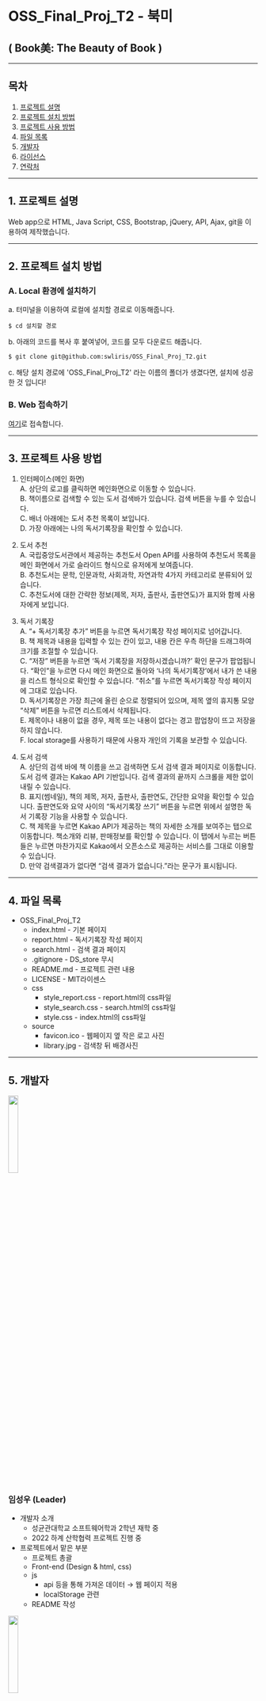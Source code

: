 # OSS_Final_Proj_T2 - 북미
## ( Book美: The Beauty of Book )
--------------
## 목차
1. [프로젝트 설명](#1-프로젝트-설명)
2. [프로젝트 설치 방법](#2-프로젝트-설치-방법)
3. [프로젝트 사용 방법](#3-프로젝트-사용-방법)
4. [파일 목록](#4-파일-목록)
5. [개발자](#5-개발자)
6. [라이선스](#6-라이선스)
7. [연락처](#7-연락처)
--------------
## 1. 프로젝트 설명
Web app으로 HTML, Java Script, CSS, Bootstrap, jQuery, API, Ajax, git을 이용하여 제작했습니다. 

______________
## 2. 프로젝트 설치 방법
### A. Local 환경에 설치하기
a. 터미널을 이용하여 로컬에 설치할 경로로 이동해줍니다.

```
$ cd 설치할 경로
```

b. 아래의 코드를 복사 후 붙여넣어, 코드를 모두 다운로드 해줍니다.

```
$ git clone git@github.com:swliris/OSS_Final_Proj_T2.git
```

c. 해당 설치 경로에 'OSS_Final_Proj_T2' 라는 이름의 폴더가 생겼다면, 설치에 성공한 것 입니다!
### B. Web 접속하기
[여기](https://swliris.github.io/OSS_Final_Proj_T2/)로 접속합니다.
______________
## 3. 프로젝트 사용 방법
1.	인터페이스(메인 화면)  
   A.	상단의 로고를 클릭하면 메인화면으로 이동할 수 있습니다.  
   B.	책이름으로 검색할 수 있는 도서 검색바가 있습니다. 검색 버튼을 누를 수 있습니다.  
   C.	배너 아래에는 도서 추천 목록이 보입니다.  
   D.	가장 아래에는 나의 독서기록장을 확인할 수 있습니다.  
  
2.	도서 추천  
   A.	국립중앙도서관에서 제공하는 추천도서 Open API를 사용하여 추천도서 목록을 메인 화면에서 가로 슬라이드 형식으로 유저에게 보여줍니다.  
   B.	추천도서는 문학, 인문과학, 사회과학, 자연과학 4가지 카테고리로 분류되어 있습니다.  
   C.	추천도서에 대한 간략한 정보(제목, 저자, 출판사, 출판연도)가 표지와 함께 사용자에게 보입니다.  
  
3.	독서 기록장  
   A.	“+ 독서기록장 추가” 버튼을 누르면 독서기록장 작성 페이지로 넘어갑니다.  
   B.	책 제목과 내용을 입력할 수 있는 칸이 있고, 내용 칸은 우측 하단을 드래그하여 크기를 조절할 수 있습니다.  
   C.	“저장” 버튼을 누르면 ‘독서 기록장을 저장하시겠습니까?’ 확인 문구가 팝업됩니다. “확인”을 누르면 다시 메인 화면으로 돌아와 ‘나의 독서기록장’에서 내가 쓴 내용을 리스트 형식으로 확인할 수 있습니다. “취소”를 누르면 독서기록장 작성 페이지에 그대로 있습니다.   
   D.	독서기록장은 가장 최근에 올린 순으로 정렬되어 있으며, 제목 옆의 휴지통 모양 “삭제” 버튼을 누르면 리스트에서 삭제됩니다.  
   E.	제목이나 내용이 없을 경우, 제목 또는 내용이 없다는 경고 팝업창이 뜨고 저장을 하지 않습니다.  
   F.	local storage를 사용하기 때문에 사용자 개인의 기록을 보관할 수 있습니다.  
  
4.	도서 검색  
   A.	상단의 검색 바에 책 이름을 쓰고 검색하면 도서 검색 결과 페이지로 이동합니다. 도서 검색 결과는 Kakao API 기반입니다. 검색 결과의 끝까지 스크롤을 제한 없이 내릴 수 있습니다.  
   B.	표지(썸네일), 책의 제목, 저자, 출판사, 출판연도, 간단한 요약을 확인할 수 있습니다. 출판연도와 요약 사이의 “독서기록장 쓰기” 버튼을 누르면 위에서 설명한 독서 기록장 기능을 사용할 수 있습니다.  
   C.	책 제목을 누르면 Kakao API가 제공하는 책의 자세한 소개를 보여주는 탭으로 이동합니다. 책소개와 리뷰, 판매정보를 확인할 수 있습니다. 이 탭에서 누르는 버튼들은 누르면 마찬가지로 Kakao에서 오픈소스로 제공하는 서비스를 그대로 이용할 수 있습니다.   
   D.	만약 검색결과가 없다면 “검색 결과가 없습니다.”라는 문구가 표시됩니다.   

_______________
## 4. 파일 목록
* OSS_Final_Proj_T2
    * index.html - 기본 페이지
    * report.html - 독서기록장 작성 페이지
    * search.html - 검색 결과 페이지
    * .gitignore - DS_store 무시
    * README.md - 프로젝트 관련 내용
    * LICENSE - MIT라이센스
    * css
        * style_report.css - report.html의 css파일
        * style_search.css - search.html의 css파일
        * style.css - index.html의 css파일
    * source
        * favicon.ico - 웹페이지 옆 작은 로고 사진
        * library.jpg - 검색창 뒤 배경사진
_______________
## 5. 개발자
<img width="20%" src="https://user-images.githubusercontent.com/100212793/169682252-33c86f98-8bbf-4c56-b172-52bea0bf2694.png"/>

### 임성우 (Leader)
* 개발자 소개
    * 성균관대학교 소프트웨어학과 2학년 재학 중
    * 2022 하계 산학협력 프로젝트 진행 중
* 프로젝트에서 맡은 부분
    * 프로젝트 총괄
    * Front-end (Design & html, css)
    * js
        * api 등을 통해 가져온 데이터 → 웹 페이지 적용
        * localStorage 관련
    * README 작성

<img width="20%" src="https://user-images.githubusercontent.com/100212793/169680886-47f8ac32-6052-4a06-a6a7-d13b5f47a464.PNG"/>

### 채시헌
* 개발자 소개
    * 성균관대학교 소프트웨어학과 2학년 재학 중
    * 소프트웨어학과 알리미 11기 회장
    * 산학협력 프로젝트 - Computer Vision을 이용한 사람의 포즈 인식 (LG U+)
* 프로젝트에서 맡은 부분
    * Back-end
    * js
        * popup 창 컨트롤
        * 국립 중앙 도서관 사서 추천 API, jQuery, Ajax를 이용한 사서 추천 도서 데이터 크롤링
    * README 작성

<img width="20%" src="https://user-images.githubusercontent.com/100212793/169684753-031adcb9-116a-4198-8724-c731ff7e52eb.PNG"/>

### 최중현
* 개발자 소개
    * 성균관대학교 소프트웨어학과 2학년 재학 중
    * 소프트웨어융합대학 5,6대 학생회
    * (전) 알고리즘 동아리 NPC, 정보보안 동아리 HIT
* 프로젝트에서 맡은 부분
    * Back-end
    * Kakao 도서검색 API, jQuery, Ajax를 이용하여 도서 검색, 스크롤 구현 js 작성
    * README 작성
_______________
## 6. 라이선스
이 프로젝트는 MIT 라이선스 조건에 따라 라이선스가 부여됩니다.
This project is licensed under the terms of the MIT license.
_______________
## 7. 연락처
임성우
* [github](https://github.com/swliris)
* e-mail : swliris@g.skku.edu

채시헌
* [github](https://github.com/SiHeonChae)
* e-mail : sean1106@g.skku.edu

최중현
* [github](https://github.com/Choi-Jung-Hyeon)
* e-mail : fourmi103@g.skku.edu
